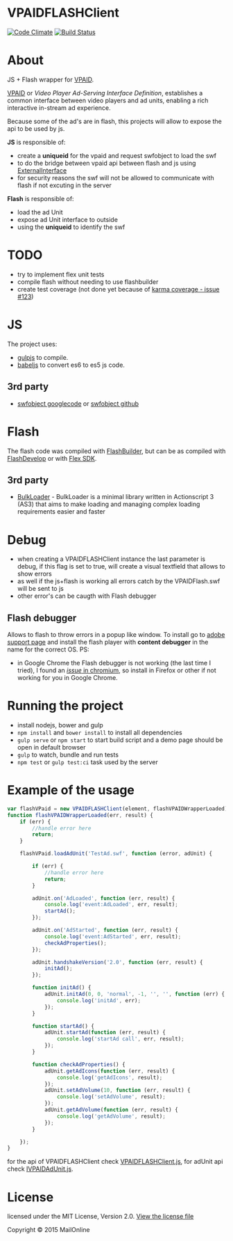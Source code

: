 VPAIDFLASHClient
==========
[![Code Climate](https://codeclimate.com/github/MailOnline/VPAIDFLASHClient/badges/gpa.svg)](https://codeclimate.com/github/MailOnline/VPAIDFLASHClient)
[![Build Status](https://travis-ci.org/MailOnline/VPAIDFLASHClient.svg?branch=master)](https://travis-ci.org/MailOnline/VPAIDFLASHClient)

About
===============
JS + Flash wrapper for [VPAID](http://www.iab.net/vpaid).

[VPAID](http://www.iab.net/vpaid) or *Video Player Ad-Serving Interface Definition*, establishes a common interface between video players and ad units, enabling a rich interactive in-stream ad experience.

Because some of the ad's are in flash, this projects will allow to expose the api to be used by js.

**JS** is responsible of:
  - create a **uniqueid** for the vpaid and request swfobject to load the swf
  - to do the bridge between vpaid api between flash and js using [ExternalInterface](http://help.adobe.com/en_US/FlashPlatform/reference/actionscript/3/flash/external/ExternalInterface.html)
  - for security reasons the swf will not be allowed to communicate with flash if not excuting in the server

**Flash** is responsible of:
  - load the ad Unit
  - expose ad Unit interface to outside
  - using the **uniqueid** to identify the swf

TODO
===============
  - try to implement flex unit tests
  - compile flash without needing to use flashbuilder
  - create test coverage (not done yet because of [karma coverage - issue #123](https://github.com/karma-runner/karma-coverage/issues/123))

JS
==

The project uses:
  - [gulpjs](http://gulpjs.com/) to compile.
  - [babeljs](https://babeljs.io) to convert es6 to es5 js code.

3rd party
---------
  - [swfobject googlecode](https://code.google.com/p/swfobject/) or [swfobject github](https://github.com/swfobject/swfobject)

Flash
==============

The flash code was compiled with [FlashBuilder](http://www.adobe.com/uk/products/flash-builder.html), but can be as compiled with [FlashDevelop](http://www.flashdevelop.org/) or with [Flex SDK](http://www.adobe.com/devnet/flex/flex-sdk-download.html).

3rd party
---------
  - [BulkLoader](https://github.com/arthur-debert/BulkLoader) - BulkLoader is a minimal library written in Actionscript 3 (AS3) that aims to make loading and managing complex loading requirements easier and faster

Debug
=====
  - when creating a VPAIDFLASHClient instance the last parameter is debug, if this flag is set to true, will create a visual textfield that allows to show errors
  - as well if the js+flash is working all errors catch by the VPAIDFlash.swf will be sent to js
  - other error's can be caugth with Flash debugger

Flash debugger
--------------
Allows to flash to throw errors in a popup like window. To install go to [adobe support page](https://www.adobe.com/support/flashplayer/downloads.html) and install the flash player with **content debugger** in the name for the correct OS.
PS:
  - in Google Chrome the Flash debugger is not working (the last time I tried), I found an [*issue* in chromium](https://code.google.com/p/chromium/issues/detail?id=478056), so install in Firefox or other if not working for you in Google Chrome.

Running the project
===================

  - install nodejs, bower and gulp
  - `npm install` and `bower install` to install all dependencies
  - `gulp serve` or `npm start` to start build script and a demo page should be open in default browser
  - `gulp` to watch, bundle and run tests
  - `npm test` or `gulp test:ci` task used by the server

Example of the usage
==========================================

```javascript
var flashVPaid = new VPAIDFLASHClient(element, flashVPAIDWrapperLoaded);
function flashVPAIDWrapperLoaded(err, result) {
    if (err) {
        //handle error here
        return;
    }

    flashVPaid.loadAdUnit('TestAd.swf', function (error, adUnit) {

        if (err) {
            //handle error here
            return;
        }

        adUnit.on('AdLoaded', function (err, result) {
            console.log('event:AdLoaded', err, result);
            startAd();
        });

        adUnit.on('AdStarted', function (err, result) {
            console.log('event:AdStarted', err, result);
            checkAdProperties();
        });

        adUnit.handshakeVersion('2.0', function (err, result) {
            initAd();
        });

        function initAd() {
            adUnit.initAd(0, 0, 'normal', -1, '', '', function (err) {
                console.log('initAd', err);
            });
        }

        function startAd() {
            adUnit.startAd(function (err, result) {
                console.log('startAd call', err, result);
            });
        }

        function checkAdProperties() {
            adUnit.getAdIcons(function (err, result) {
                console.log('getAdIcons', result);
            });
            adUnit.setAdVolume(10, function (err, result) {
                console.log('setAdVolume', result);
            });
            adUnit.getAdVolume(function (err, result) {
                console.log('getAdVolume', result);
            });
        }

    });
}
```

for the api of VPAIDFLASHClient check [VPAIDFLASHClient.js](js/VPAIDFLASHClient.js), for adUnit api check [IVPAIDAdUnit.js](js/IVPAIDAdUnit.js).

License
=======
licensed under the MIT License, Version 2.0. [View the license file](LICENSE.md)

Copyright &copy; 2015 MailOnline

